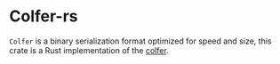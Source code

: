 # Colfer-rs

`Colfer` is a binary serialization format optimized for speed and size, this crate is a Rust implementation of the [colfer](https://github.com/pascaldekloe/colfer).
